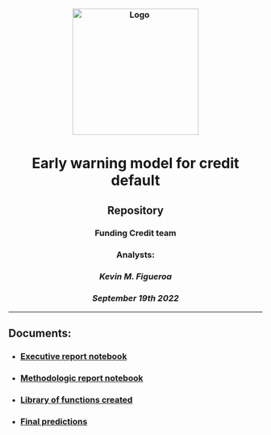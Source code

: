 <h3 align="Center">
    <img alt="Logo" title="#logo" width="250px" src="https://www.nerdwallet.com/cdn-cgi/image/quality=85/cdn/loans/edu/stride.png">
    <br>
</h3>

# <center> **Early warning model for credit default**
## <center> **Repository**
### <center> **Funding Credit team**
### <center> Analysts:
### <center> *Kevin M. Figueroa*
### <center> *September 19th 2022*
________________________________________________________________________________________________________________________________________________________________________

## Documents:

- ### [Executive report notebook](https://github.com/kevinmiguel97/Credit-default-model/blob/main/Credit_default_report.ipynb)

- ### [Methodologic report notebook](https://github.com/kevinmiguel97/Credit-default-model/blob/main/Credit_default_model.ipynb)

- ### [Library of functions created](https://github.com/kevinmiguel97/Credit-default-model/blob/main/stride_functions.py)

- ### [Final predictions](https://github.com/kevinmiguel97/Credit-default-model/tree/main/predictions)

